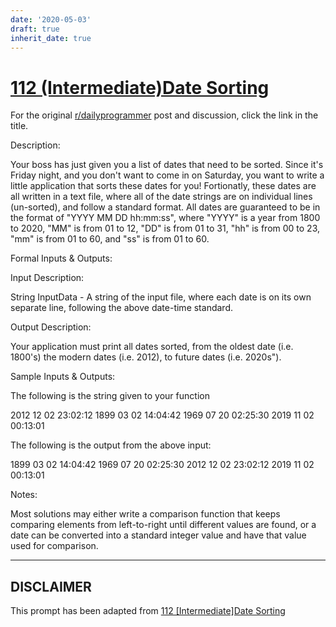 ```yaml
---
date: '2020-05-03'
draft: true
inherit_date: true
---
```


# [112 (Intermediate)Date Sorting](https://www.reddit.com/r/dailyprogrammer/comments/137f87/11142012_challenge_112_intermediatedate_sorting/)

For the original [r/dailyprogrammer](https://www.reddit.com/r/dailyprogrammer/) post and discussion, click the link in the title.

Description:

Your boss has just given you a list of dates that need to be sorted. Since it's Friday night, and you don't want to come in on Saturday, you want to write a little application that sorts these dates for you! Fortionatly, these dates are all written in a text file, where all of the date strings are on individual lines (un-sorted), and follow a standard format. All dates are guaranteed to be in the format of "YYYY MM DD hh:mm:ss", where "YYYY" is a year from 1800 to 2020, "MM" is from 01 to 12, "DD" is from 01 to 31, "hh" is from 00 to 23, "mm" is from 01 to 60, and "ss" is from 01 to 60.

Formal Inputs & Outputs:

Input Description:

String InputData - A string of the input file, where each date is on its own separate line, following the above date-time standard.

Output Description:

Your application must print all dates sorted, from the oldest date (i.e. 1800's) the modern dates (i.e. 2012), to future dates (i.e. 2020s").

Sample Inputs & Outputs:

The following is the string given to your function

2012 12 02 23:02:12
1899 03 02 14:04:42
1969 07 20 02:25:30
2019 11 02 00:13:01

The following is the output from the above input:

1899 03 02 14:04:42
1969 07 20 02:25:30
2012 12 02 23:02:12
2019 11 02 00:13:01

Notes:

Most solutions may either write a comparison function that keeps comparing elements from left-to-right until different values are found, or a date can be converted into a standard integer value and have that value used for comparison.


----
## **DISCLAIMER**
This prompt has been adapted from [112 [Intermediate]Date Sorting](https://www.reddit.com/r/dailyprogrammer/comments/137f87/11142012_challenge_112_intermediatedate_sorting/
)
